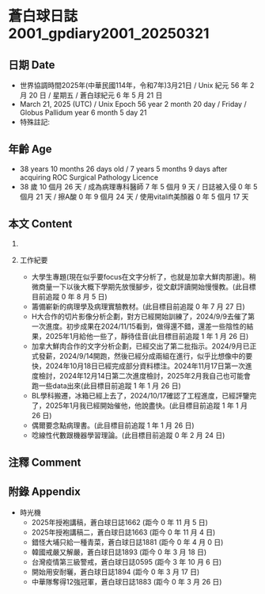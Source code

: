 [_metadata_:encoding]: - "utf-8"
[_metadata_:language]: - "zh-Hant-TW"
[_metadata_:fileformat]: - "markdown"
[_metadata_:MIME_type]: - "text/plain"
[_metadata_:markdown_version]: - "commonmark version 0.30"
[_metadata_:markdown_spec]: - "https://spec.commonmark.org/0.30/"

# 蒼白球日誌2001_gpdiary2001_20250321 #

## 日期 Date ##

* 世界協調時間2025年(中華民國114年，令和7年)3月21日 / Unix 紀元 56 年 2 月 20 日 / 星期五 / 蒼白球紀元 6 年 5 月 21 日
* March 21, 2025 (UTC) / Unix Epoch 56 year 2 month 20 day / Friday / Globus Pallidum year 6 month 5 day 21
* 特殊註記:

## 年齡 Age ##

* 38 years 10 months 26 days old / 7 years 5 months 9 days after acquiring ROC Surgical Pathology Licence
* 38 歲 10 個月 26 天 / 成為病理專科醫師 7 年 5 個月 9 天 / 日誌被入侵 0 年 5 個月 21 天 / 擦A酸 0 年 9 個月 24 天 / 使用vitalift美顏器 0 年 5 個月 17 天

## 本文 Content ##

1. 

2. 工作紀要

    - 大學生專題(現在似乎要focus在文字分析了，也就是加拿大鮮肉那邊)。稍微商量一下以後大概下學期先放慢腳步，從文獻評讀開始慢慢教。(此目標目前追蹤 0 年 8 月 5 日)
    - 籌備嶄新的病理學及病理實驗教材。(此目標目前追蹤 0 年 7 月 27 日)
    - H大合作的切片影像分析企劃，對方已經開始訓練了，2024/9/9去催了第一次進度。初步成果在2024/11/15看到，做得還不錯，還差一些陰性的結果，2025年1月給他一些了，靜待佳音(此目標目前追蹤 1 年 1 月 26 日)
    - 加拿大鮮肉合作的文字分析企劃，已經交出了第二批指示。2024/9月已正式發薪，2024/9/14開跑，然後已經分成兩組在進行，似乎比想像中的要快，2024年10月18日已經完成部分資料標注。2024年11月17日第一次進度檢討，2024年12月14日第二次進度檢討，2025年2月我自己也可能會跑一些data出來(此目標目前追蹤 1 年 1 月 26 日)
    - BL學科搬遷，冰箱已經上去了，2024/10/17確認了工程進度，已經評鑒完了，2025年1月我已經開始催他，他說盡快。(此目標目前追蹤 1 年 1 月 26 日)
    - 偶爾要念點病理書。(此目標目前追蹤 1 年 1 月 26 日)
    - 唸線性代數跟機器學習理論。(此目標目前追蹤 0 年 2 月 24 日)

## 注釋 Comment ##


## 附錄 Appendix ##

* 時光機
    - 2025年授袍講稿，蒼白球日誌1662 (距今 0 年 11 月 5 日)
    - 2025年授袍講稿二，蒼白球日誌1663 (距今 0 年 11 月 4 日)
    - 錯怪大埔只給一種青菜，蒼白球日誌1881 (距今 0 年 4 月 0 日)
    - 韓國戒嚴又解嚴，蒼白球日誌1893 (距今 0 年 3 月 18 日)
    - 台灣疫情第三級警戒，蒼白球日誌0595 (距今 3 年 10 月 6 日)
    - 開始用安耐曬，蒼白球日誌1894 (距今 0 年 3 月 17 日)
    - 中華隊奪得12強冠軍，蒼白球日誌1883 (距今 0 年 3 月 26 日)

